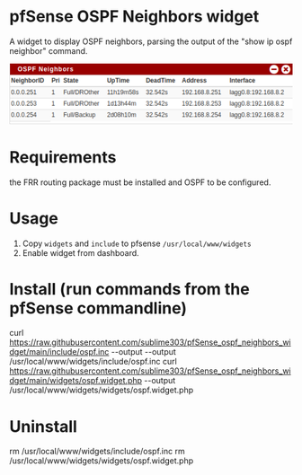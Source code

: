 # pfSense OSPF Neighbors widget

A widget to display OSPF neighbors, parsing the output of the "show ip ospf neighbor" command.

![sample picture](widget_image.png "sample picture")


# Requirements

the FRR routing package must be installed and OSPF to be configured.


# Usage

1. Copy `widgets` and `include` to pfsense `/usr/local/www/widgets`
2. Enable widget from dashboard.



# Install (run commands from the pfSense commandline)

curl https://raw.githubusercontent.com/sublime303/pfSense_ospf_neighbors_widget/main/include/ospf.inc --output --output /usr/local/www/widgets/include/ospf.inc
curl https://raw.githubusercontent.com/sublime303/pfSense_ospf_neighbors_widget/main/widgets/ospf.widget.php --output /usr/local/www/widgets/widgets/ospf.widget.php

# Uninstall

rm /usr/local/www/widgets/include/ospf.inc
rm /usr/local/www/widgets/widgets/ospf.widget.php

